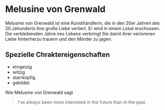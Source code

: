 # Melusine von Grenwald

Melusine von Grenwald ist eine Kunsthändlerin, die in den 20er Jahren des 20.Jahunderts ihre große Liebe verliert. Er wird in einem Lokal erschossen. Die verbleibenden Jahre ires Lebens verbringt Sie damit ihrer verlorenen Liebe hinterherzu trauern und den Mörder zu jagen.

## Spezielle Chraktereigenschaften

* ehrgeizig
* witzig
* starrköpfig
* gebildet

Wie Melusine von Grenwald sagt
> I’ve always been more interested in the future than in the past.